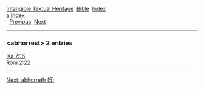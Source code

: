 [Intangible Textual Heritage](../../index)  [Bible](../index) 
[Index](index)   
[a Index](_a_)  
  [Previous](c00027)  [Next](c00029) 

------------------------------------------------------------------------

### &lt;abhorrest&gt; 2 entries

[Isa 7:16](../kjv/isa007.htm#016)  
[Rom 2:22](../kjv/rom002.htm#022)  

------------------------------------------------------------------------

[Next: abhorreth (5)](c00029)
